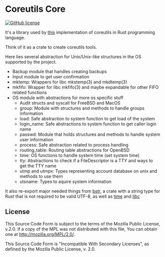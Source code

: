 # Coreutils Core

[![GitHub license](https://img.shields.io/github/license/GrayJack/coreutils)](https://github.com/GrayJack/coreutils/blob/master/coreutils_core/LICENSE)

It's a library used by [this](https://github.com/GrayJack/coreutils) implementation of coreutils in Rust programming language.

Think of it as a crate to create coreutils tools.

Here lies several abstraction for Unix/Unix-like structures in the OS supported by the project.
 * Backup module that handles creating backups
 * Input module to get user confirmation
 * mktemp: Wrappers for libc mkstemp(3) and mkdtemp(3)
 * mkfifo: Wrapper for libc mkfifo(3) and maybe expandable for other FIFO related functions
 * OS module with abstractions for more os specific stuff
    * Audit structs and syscall for FreeBSD and MacOS
    * group: Module with structures and methods to handle groups information
    * load: Safe abstraction to system function to get load of the system
    * login_name: Safe abstractions to system function to get caller login name
    * passwd: Module that holds structures and methods to handle system user information
    * process: Safe abstraction related to process handling
    * routing_table: Routing table abstractions for OpenBSD
    * time: OS functions to handle system time (set system time)
    * tty: Abstractions to check if a FileDescriptor is a TTY and ways to get the TTY name
    * utmp and utmpx: Types representing account database on unix and methods to use them
    * utsname: Types to aquire system information

It also re-export major needed things from [bstr](https://github.com/BurntSushi/bstr), a crate with a string type for Rust that is not required to be valid UTF-8, as well as [time](https://github.com/time-rs/time) and [libc](https://github.com/rust-lang/libc)

## License
This Source Code Form is subject to the terms of the Mozilla Public License,
v.2.0. If a copy of the MPL was not distributed with this file, You can obtain
one at http://mozilla.org/MPL/2.0/.

This Source Code Form is "Incompatible With Secondary Licenses", as defined by
the Mozilla Public License, v. 2.0.
